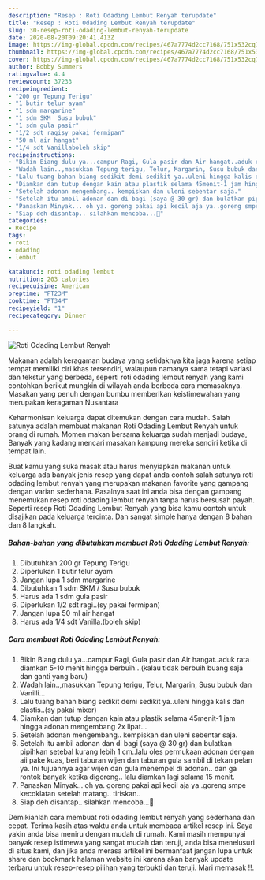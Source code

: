 ```yaml
---
description: "Resep : Roti Odading Lembut Renyah terupdate"
title: "Resep : Roti Odading Lembut Renyah terupdate"
slug: 30-resep-roti-odading-lembut-renyah-terupdate
date: 2020-08-20T09:20:41.413Z
image: https://img-global.cpcdn.com/recipes/467a7774d2cc7168/751x532cq70/roti-odading-lembut-renyah-foto-resep-utama.jpg
thumbnail: https://img-global.cpcdn.com/recipes/467a7774d2cc7168/751x532cq70/roti-odading-lembut-renyah-foto-resep-utama.jpg
cover: https://img-global.cpcdn.com/recipes/467a7774d2cc7168/751x532cq70/roti-odading-lembut-renyah-foto-resep-utama.jpg
author: Bobby Summers
ratingvalue: 4.4
reviewcount: 37233
recipeingredient:
- "200 gr Tepung Terigu"
- "1 butir telur ayam"
- "1 sdm margarine"
- "1 sdm SKM  Susu bubuk"
- "1 sdm gula pasir"
- "1/2 sdt ragisy pakai fermipan"
- "50 ml air hangat"
- "1/4 sdt Vanillaboleh skip"
recipeinstructions:
- "Bikin Biang dulu ya...campur Ragi, Gula pasir dan Air hangat..aduk rata diamkan 5-10 menit hingga berbuih...(kalau tidak berbuih buang saja dan ganti yang baru)"
- "Wadah lain..,masukkan Tepung terigu, Telur, Margarin, Susu bubuk dan Vanilli..."
- "Lalu tuang bahan biang sedikit demi sedikit ya..uleni hingga kalis dan elastis..(sy pakai mixer)"
- "Diamkan dan tutup dengan kain atau plastik selama 45menit-1 jam hingga adonan mengembang 2x lipat..."
- "Setelah adonan mengembang.. kempiskan dan uleni sebentar saja."
- "Setelah itu ambil adonan dan di bagi (saya @ 30 gr) dan bulatkan pipihkan setebal kurang lebih 1 cm..lalu oles permukaan adonan dengan aii pake kuas, beri taburan wijen dan taburan gula sambil di tekan pelan ya. Ini tujuannya agar wijen dan gula menempel di adonan.. dan ga rontok banyak ketika digoreng.. lalu diamkan lagi selama 15 menit."
- "Panaskan Minyak... oh ya. goreng pakai api kecil aja ya..goreng smpe kecoklatan setelah matang.. tiriskan.."
- "Siap deh disantap.. silahkan mencoba...🥰"
categories:
- Recipe
tags:
- roti
- odading
- lembut

katakunci: roti odading lembut 
nutrition: 203 calories
recipecuisine: American
preptime: "PT23M"
cooktime: "PT34M"
recipeyield: "1"
recipecategory: Dinner

---
```



![Roti Odading Lembut Renyah](https://img-global.cpcdn.com/recipes/467a7774d2cc7168/751x532cq70/roti-odading-lembut-renyah-foto-resep-utama.jpg)

Makanan adalah keragaman budaya yang setidaknya kita jaga karena setiap tempat memiliki ciri khas tersendiri, walaupun namanya sama tetapi variasi dan tekstur yang berbeda, seperti roti odading lembut renyah yang kami contohkan berikut mungkin di wilayah anda berbeda cara memasaknya. Masakan yang penuh dengan bumbu memberikan keistimewahan yang merupakan keragaman Nusantara



Keharmonisan keluarga dapat ditemukan dengan cara mudah. Salah satunya adalah membuat makanan Roti Odading Lembut Renyah untuk orang di rumah. Momen makan bersama keluarga sudah menjadi budaya, Banyak yang kadang mencari masakan kampung mereka sendiri ketika di tempat lain.

Buat kamu yang suka masak atau harus menyiapkan makanan untuk keluarga ada banyak jenis resep yang dapat anda contoh salah satunya roti odading lembut renyah yang merupakan makanan favorite yang gampang dengan varian sederhana. Pasalnya saat ini anda bisa dengan gampang menemukan resep roti odading lembut renyah tanpa harus bersusah payah.
Seperti resep Roti Odading Lembut Renyah yang bisa kamu contoh untuk disajikan pada keluarga tercinta. Dan sangat simple hanya dengan 8 bahan dan 8 langkah.


<!--inarticleads1-->

##### Bahan-bahan yang dibutuhkan membuat Roti Odading Lembut Renyah:

1. Dibutuhkan 200 gr Tepung Terigu
1. Diperlukan 1 butir telur ayam
1. Jangan lupa 1 sdm margarine
1. Dibutuhkan 1 sdm SKM / Susu bubuk
1. Harus ada 1 sdm gula pasir
1. Diperlukan 1/2 sdt ragi..(sy pakai fermipan)
1. Jangan lupa 50 ml air hangat
1. Harus ada 1/4 sdt Vanilla.(boleh skip)




<!--inarticleads2-->

##### Cara membuat  Roti Odading Lembut Renyah:

1. Bikin Biang dulu ya...campur Ragi, Gula pasir dan Air hangat..aduk rata diamkan 5-10 menit hingga berbuih...(kalau tidak berbuih buang saja dan ganti yang baru)
1. Wadah lain..,masukkan Tepung terigu, Telur, Margarin, Susu bubuk dan Vanilli...
1. Lalu tuang bahan biang sedikit demi sedikit ya..uleni hingga kalis dan elastis..(sy pakai mixer)
1. Diamkan dan tutup dengan kain atau plastik selama 45menit-1 jam hingga adonan mengembang 2x lipat...
1. Setelah adonan mengembang.. kempiskan dan uleni sebentar saja.
1. Setelah itu ambil adonan dan di bagi (saya @ 30 gr) dan bulatkan pipihkan setebal kurang lebih 1 cm..lalu oles permukaan adonan dengan aii pake kuas, beri taburan wijen dan taburan gula sambil di tekan pelan ya. Ini tujuannya agar wijen dan gula menempel di adonan.. dan ga rontok banyak ketika digoreng.. lalu diamkan lagi selama 15 menit.
1. Panaskan Minyak... oh ya. goreng pakai api kecil aja ya..goreng smpe kecoklatan setelah matang.. tiriskan..
1. Siap deh disantap.. silahkan mencoba...🥰




Demikianlah cara membuat roti odading lembut renyah yang sederhana dan cepat. Terima kasih atas waktu anda untuk membaca artikel resep ini. Saya yakin anda bisa meniru dengan mudah di rumah. Kami masih mempunyai banyak resep istimewa yang sangat mudah dan teruji, anda bisa menelusuri di situs kami, dan jika anda merasa artikel ini bermanfaat jangan lupa untuk share dan bookmark halaman website ini karena akan banyak update terbaru untuk resep-resep pilihan yang terbukti dan teruji. Mari memasak !!. 
